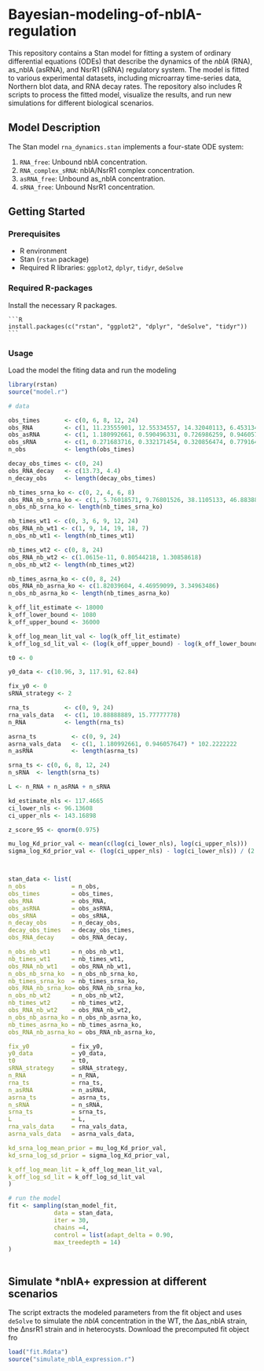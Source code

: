 # Bayesian-modeling-of-nblA-regulation

This repository contains a Stan model for fitting a system of ordinary differential equations (ODEs) that describe the dynamics of the *nblA* (RNA), as_nblA (asRNA), and NsrR1 (sRNA) regulatory system. The model is fitted to various experimental datasets, including microarray time-series data, Northern blot data, and RNA decay rates. The repository also includes R scripts to process the fitted model, visualize the results, and run new simulations for different biological scenarios.

## Model Description

The Stan model `rna_dynamics.stan` implements a four-state ODE system:
1.  `RNA_free`: Unbound nblA concentration.
2.  `RNA_complex_sRNA`: nblA/NsrR1 complex concentration.
3.  `asRNA_free`: Unbound as_nblA concentration.
4.  `sRNA_free`: Unbound NsrR1 concentration.

## Getting Started

### Prerequisites

* R environment
* Stan (`rstan` package)
* Required R libraries: `ggplot2`, `dplyr`, `tidyr`, `deSolve`

### Required R-packages

Install the necessary R packages.

    ```R
    install.packages(c("rstan", "ggplot2", "dplyr", "deSolve", "tidyr"))
    ```

### Usage

Load the model the fiting data and run the modeling
   ```R
library(rstan)
source("model.r")

# data

obs_times       <- c(0, 6, 8, 12, 24)
obs_RNA         <- c(1, 11.23555901, 12.55334557, 14.32040113, 6.453134074)
obs_asRNA       <- c(1, 1.180992661, 0.590496331, 0.726986259, 0.946057647)
obs_sRNA        <- c(1, 0.271683716, 0.332171454, 0.320856474, 0.77916458)
n_obs           <- length(obs_times)

decay_obs_times <- c(0, 24)
obs_RNA_decay   <- c(13.73, 4.4)
n_decay_obs     <- length(decay_obs_times)

nb_times_srna_ko <- c(0, 2, 4, 6, 8)
obs_RNA_nb_srna_ko <- c(1, 5.76018571, 9.76801526, 38.1105133, 46.8838844)
n_obs_nb_srna_ko <- length(nb_times_srna_ko)

nb_times_wt1 <- c(0, 3, 6, 9, 12, 24)
obs_RNA_nb_wt1 <- c(1, 9, 14, 19, 18, 7)
n_obs_nb_wt1 <- length(nb_times_wt1)

nb_times_wt2 <- c(0, 8, 24)
obs_RNA_nb_wt2 <- c(1.0615e-11, 0.80544218, 1.30858618)
n_obs_nb_wt2 <- length(nb_times_wt2)

nb_times_asrna_ko <- c(0, 8, 24)
obs_RNA_nb_asrna_ko <- c(1.82039604, 4.46959099, 3.34963486)
n_obs_nb_asrna_ko <- length(nb_times_asrna_ko)

k_off_lit_estimate <- 18000
k_off_lower_bound <- 1080
k_off_upper_bound <- 36000

k_off_log_mean_lit_val <- log(k_off_lit_estimate)
k_off_log_sd_lit_val <- (log(k_off_upper_bound) - log(k_off_lower_bound)) / (2 * qnorm(0.975))

t0 <- 0

y0_data <- c(10.96, 3, 117.91, 62.84)

fix_y0 <- 0
sRNA_strategy <- 2

rna_ts          <- c(0, 9, 24)
rna_vals_data   <- c(1, 10.88888889, 15.77777778)
n_RNA           <- length(rna_ts)

asrna_ts          <- c(0, 9, 24)
asrna_vals_data   <- c(1, 1.180992661, 0.946057647) * 102.2222222
n_asRNA           <- length(asrna_ts)

srna_ts <- c(0, 6, 8, 12, 24)
n_sRNA  <- length(srna_ts)

L <- n_RNA + n_asRNA + n_sRNA

kd_estimate_nls <- 117.4665
ci_lower_nls <- 96.13608
ci_upper_nls <- 143.16898

z_score_95 <- qnorm(0.975)

mu_log_Kd_prior_val <- mean(c(log(ci_lower_nls), log(ci_upper_nls)))
sigma_log_Kd_prior_val <- (log(ci_upper_nls) - log(ci_lower_nls)) / (2 * z_score_95)



stan_data <- list(
  n_obs             = n_obs,
  obs_times         = obs_times,
  obs_RNA           = obs_RNA,
  obs_asRNA         = obs_asRNA,
  obs_sRNA          = obs_sRNA,
  n_decay_obs       = n_decay_obs,
  decay_obs_times   = decay_obs_times,
  obs_RNA_decay     = obs_RNA_decay,

  n_obs_nb_wt1      = n_obs_nb_wt1,
  nb_times_wt1      = nb_times_wt1,
  obs_RNA_nb_wt1    = obs_RNA_nb_wt1,
  n_obs_nb_srna_ko  = n_obs_nb_srna_ko,
  nb_times_srna_ko  = nb_times_srna_ko,
  obs_RNA_nb_srna_ko= obs_RNA_nb_srna_ko,
  n_obs_nb_wt2      = n_obs_nb_wt2,
  nb_times_wt2      = nb_times_wt2,
  obs_RNA_nb_wt2    = obs_RNA_nb_wt2,
  n_obs_nb_asrna_ko = n_obs_nb_asrna_ko,
  nb_times_asrna_ko = nb_times_asrna_ko,
  obs_RNA_nb_asrna_ko = obs_RNA_nb_asrna_ko,

  fix_y0            = fix_y0,
  y0_data           = y0_data,
  t0                = t0,
  sRNA_strategy     = sRNA_strategy,
  n_RNA             = n_RNA,
  rna_ts            = rna_ts,
  n_asRNA           = n_asRNA,
  asrna_ts          = asrna_ts,
  n_sRNA            = n_sRNA,
  srna_ts           = srna_ts,
  L                 = L,
  rna_vals_data     = rna_vals_data,
  asrna_vals_data   = asrna_vals_data,

  kd_srna_log_mean_prior = mu_log_Kd_prior_val,
  kd_srna_log_sd_prior = sigma_log_Kd_prior_val,
  
  k_off_log_mean_lit = k_off_log_mean_lit_val,
  k_off_log_sd_lit = k_off_log_sd_lit_val
)

# run the model
fit <- sampling(stan_model_fit,
                data = stan_data,
                iter = 30,
                chains =4,
                control = list(adapt_delta = 0.90,
                max_treedepth = 14)
)
							   

```

## Simulate *nblA+ expression at different scenarios

The script extracts the modeled parameters from the fit object and uses `deSolve` to simulate the *nblA* concentration in the WT, the Δas_nblA strain, the ΔnsrR1 strain and in heterocysts.
Download the precomputed fit object fro

  ```R
load("fit.Rdata")
source("simulate_nblA_expression.r")

```


